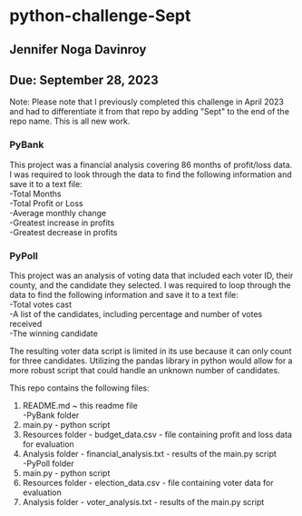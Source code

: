 # python-challenge-Sept  
## Jennifer Noga Davinroy
## Due: September 28, 2023


Note: Please note that I previously completed this challenge in April 2023 and had to differentiate it from that repo by adding "Sept" to the end of the repo name.  This is all new work.

### PyBank  
This project was a financial analysis covering 86 months of profit/loss data. I was required to look through the data to find the following information and save it to a text file:   
-Total Months  
-Total Profit or Loss  
-Average monthly change  
-Greatest increase in profits  
-Greatest decrease in profits  

### PyPoll  
This project was an analysis of voting data that included each voter ID, their county, and the candidate they selected.  I was required to loop through the data to find the following information and save it to a text file:  
-Total votes cast  
-A list of the candidates, including percentage and number of votes received  
-The winning candidate  

The resulting voter data script is limited in its use because it can only count for three candidates.  Utilizing the pandas library in python would allow for a more robust script that could handle an unknown number of candidates.   

This repo contains the following files:   
1) README.md ~ this readme file   
-PyBank folder  
1) main.py - python script    
2) Resources folder - budget_data.csv - file containing profit and loss data for evaluation    
3) Analysis folder - financial_analysis.txt - results of the main.py script  
-PyPoll folder  
1) main.py - python script    
2) Resources folder - election_data.csv - file containing voter data for evaluation    
3) Analysis folder - voter_analysis.txt - results of the main.py script  

